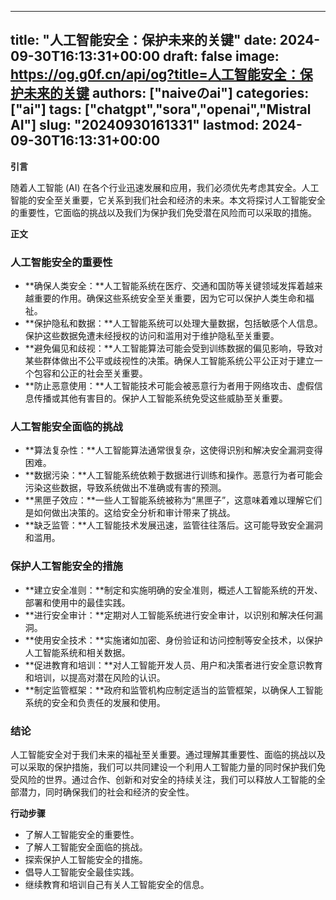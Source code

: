 
---
title: "人工智能安全：保护未来的关键"
date: 2024-09-30T16:13:31+00:00
draft: false
image: https://og.g0f.cn/api/og?title=人工智能安全：保护未来的关键
authors: ["naiveのai"]
categories: ["ai"]
tags: ["chatgpt","sora","openai","Mistral AI"]
slug: "20240930161331"
lastmod: 2024-09-30T16:13:31+00:00
---
**引言**

随着人工智能 (AI) 在各个行业迅速发展和应用，我们必须优先考虑其安全。人工智能的安全至关重要，它关系到我们社会和经济的未来。本文将探讨人工智能安全的重要性，它面临的挑战以及我们为保护我们免受潜在风险而可以采取的措施。

**正文**

### 人工智能安全的重要性

* **确保人类安全：**人工智能系统在医疗、交通和国防等关键领域发挥着越来越重要的作用。确保这些系统安全至关重要，因为它可以保护人类生命和福祉。
* **保护隐私和数据：**人工智能系统可以处理大量数据，包括敏感个人信息。保护这些数据免遭未经授权的访问和滥用对于维护隐私至关重要。
* **避免偏见和歧视：**人工智能算法可能会受到训练数据的偏见影响，导致对某些群体做出不公平或歧视性的决策。确保人工智能系统公平公正对于建立一个包容和公正的社会至关重要。
* **防止恶意使用：**人工智能技术可能会被恶意行为者用于网络攻击、虚假信息传播或其他有害目的。保护人工智能系统免受这些威胁至关重要。

### 人工智能安全面临的挑战

* **算法复杂性：**人工智能算法通常很复杂，这使得识别和解决安全漏洞变得困难。
* **数据污染：**人工智能系统依赖于数据进行训练和操作。恶意行为者可能会污染这些数据，导致系统做出不准确或有害的预测。
* **黑匣子效应：**一些人工智能系统被称为“黑匣子”，这意味着难以理解它们是如何做出决策的。这给安全分析和审计带来了挑战。
* **缺乏监管：**人工智能技术发展迅速，监管往往落后。这可能导致安全漏洞和滥用。

### 保护人工智能安全的措施

* **建立安全准则：**制定和实施明确的安全准则，概述人工智能系统的开发、部署和使用中的最佳实践。
* **进行安全审计：**定期对人工智能系统进行安全审计，以识别和解决任何漏洞。
* **使用安全技术：**实施诸如加密、身份验证和访问控制等安全技术，以保护人工智能系统和相关数据。
* **促进教育和培训：**对人工智能开发人员、用户和决策者进行安全意识教育和培训，以提高对潜在风险的认识。
* **制定监管框架：**政府和监管机构应制定适当的监管框架，以确保人工智能系统的安全和负责任的发展和使用。

### 结论

人工智能安全对于我们未来的福祉至关重要。通过理解其重要性、面临的挑战以及可以采取的保护措施，我们可以共同建设一个利用人工智能力量的同时保护我们免受风险的世界。通过合作、创新和对安全的持续关注，我们可以释放人工智能的全部潜力，同时确保我们的社会和经济的安全性。

**行动步骤**

* 了解人工智能安全的重要性。
* 了解人工智能安全面临的挑战。
* 探索保护人工智能安全的措施。
* 倡导人工智能安全最佳实践。
* 继续教育和培训自己有关人工智能安全的信息。